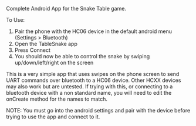 Complete Android App for the Snake Table game.

To Use:
1. Pair the phone with the HC06 device in the default android menu (Settings > Bluetooth)
2. Open the TableSnake app
3. Press Connect
4. You should now be able to control the snake by swiping up/down/left/right on the screen


This is a very simple app that uses swipes on the phone screen to send UART commands over bluetooth to a HC06 device. Other HCXX devices may also work but are untested. If trying with this, or connecting to a bluetooth device with a non standard name, you will need to edit the onCreate method for the names to match.

NOTE: You must go into the android settings and pair with the device before trying to use the app and connect to it.
